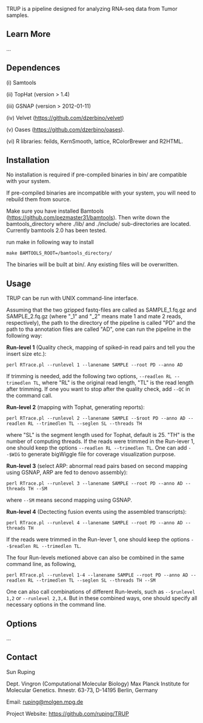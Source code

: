 TRUP is a pipeline designed for analyzing RNA-seq data from Tumor samples.


Learn More
---
...


Dependences
---
(i)   Samtools

(ii)  TopHat (version > 1.4)

(iii) GSNAP (version > 2012-01-11)

(iv)  Velvet (https://github.com/dzerbino/velvet)

(v)   Oases (https://github.com/dzerbino/oases).

(vi)  R libraries: feilds, KernSmooth, lattice, RColorBrewer and R2HTML.


Installation
---
No installation is required if pre-compiled binaries in bin/ are compatible with your system.

If pre-compiled binaries are incompatible with your system, you will need to rebuild them from source.

Make sure you have installed Bamtools (https://github.com/pezmaster31/bamtools). Then write down the bamtools_directory where ./lib/ and ./include/ sub-directories are located. Currently bamtools 2.0 has been tested.

run make in following way to install

	make BAMTOOLS_ROOT=/bamtools_directory/

The binaries will be built at bin/. Any existing files will be overwritten.


Usage
---

TRUP can be run with UNIX command-line interface.

Assuming that the two gzipped fastq-files are called as SAMPLE_1.fq.gz and SAMPLE_2.fq.gz (where "\_1" and "\_2" means mate 1 and mate 2 reads, respectively), the path to the directory of the pipeline is called "PD" and the path to tha annotation files are called "AD", one can run the pipeline in the following way:

**Run-level 1** (Quality check, mapping of spiked-in read pairs and tell you the insert size etc.):

	perl RTrace.pl --runlevel 1 --lanename SAMPLE --root PD --anno AD

If trimming is needed, add the following two options, ``--readlen RL --trimedlen TL``, where "RL" is the original read length, "TL" is the read length after trimming. If one you want to stop after the quality check, add ``--QC`` in the command call.

**Run-level 2** (mapping with Tophat, generating reports):

	perl RTrace.pl --runlevel 2 --lanename SAMPLE --$root PD --anno AD --readlen RL --trimedlen TL --seglen SL --threads TH

where "SL" is the segment length used for Tophat, default is 25. "TH" is the number of computing threads. If the reads were trimmed in the Run-lever 1, one should keep the options ``--readlen RL --trimedlen TL``. One can add ``--$WIG`` to generate bigWiggle file for coverage visualization purpose.

**Run-level 3** (select ARP: abnormal read pairs based on second mapping using GSNAP, ARP are fed to denovo assembly):

	perl RTrace.pl --runlevel 3 --lanename SAMPLE --root PD --anno AD --threads TH --SM

where ``--SM`` means second mapping using GSNAP.

**Run-level 4** (Dectecting fusion events using the assembled transcripts):

	perl RTrace.pl --runlevel 4 --lanename SAMPLE --root PD --anno AD --threads TH

If the reads were trimmed in the Run-lever 1, one should keep the options ``--$readlen RL --trimedlen TL``.


The four Run-levels metioned above can also be combined in the same command line, as following,

	perl RTrace.pl --runlevel 1-4 --lanename SAMPLE --root PD --anno AD --readlen RL --trimedlen TL --seglen SL --threads TH --SM

One can also call combinations of different Run-levels, such as ``--$runlevel 1,2`` or ``--runlevel 2,3,4``. But in these combined ways, one should specify all necessary options in the command line.


Options
---
...


Contact
---
Sun Ruping

Dept. Vingron (Computational Molecular Biology)
Max Planck Institute for Molecular Genetics. Ihnestr. 63-73, D-14195 Berlin, Germany

Email: ruping@molgen.mpg.de

Project Website: https://github.com/ruping/TRUP
